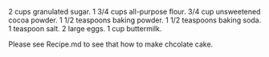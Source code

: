 2 cups granulated sugar.
1 3/4 cups all-purpose flour.
3/4 cup unsweetened cocoa powder.
1 1/2 teaspoons baking powder.
1 1/2 teaspoons baking soda.
1 teaspoon salt.
2 large eggs.
1 cup buttermilk.

Please see Recipe.md to see that how to make chcolate cake.